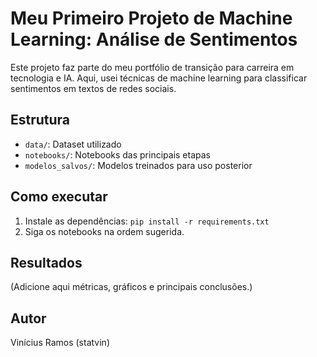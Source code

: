 # Meu Primeiro Projeto de Machine Learning: Análise de Sentimentos

Este projeto faz parte do meu portfólio de transição para carreira em tecnologia e IA. Aqui, usei técnicas de machine learning para classificar sentimentos em textos de redes sociais.

## Estrutura
- `data/`: Dataset utilizado
- `notebooks/`: Notebooks das principais etapas
- `modelos_salvos/`: Modelos treinados para uso posterior

## Como executar
1. Instale as dependências: `pip install -r requirements.txt`
2. Siga os notebooks na ordem sugerida.

## Resultados
(Adicione aqui métricas, gráficos e principais conclusões.)

## Autor
Vinícius Ramos (statvin)